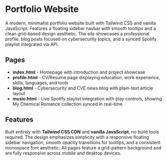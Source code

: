 # Portfolio Website

A modern, minimalist portfolio website built with Tailwind CSS and vanilla JavaScript. Features a floating sidebar navbar with smooth tooltips and a clean grid-based design aesthetic. The site showcases a professional profile, blog posts focused on cybersecurity topics, and a synced Spotify playlist integrated via API.

## Pages

- **index.html** - Homepage with introduction and project showcase
- **profile.html** - CV/Resume page displaying education, work experience, skills, languages, and tools
- **blog.html** - Cybersecurity and CVE news blog with plain-text article layout
- **music.html** - Live Spotify playlist integration with play controls, showing My Chemical Romance collection synced in real-time

## Features

Built entirely with **Tailwind CSS CDN** and **vanilla JavaScript**, no build tools required. The design emphasizes simplicity with a responsive floating sidebar navigation, smooth opacity transitions for tooltips, and a consistent monospace font aesthetic. All pages feature a grid-pattern background and are fully responsive across mobile and desktop devices.
